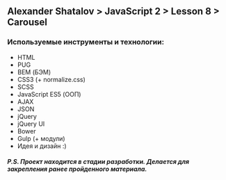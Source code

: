 ## Alexander Shatalov > JavaScript 2 > Lesson 8 > Carousel

### Используемые инструменты и технологии:
- HTML
- PUG
- BEM (БЭМ)
- CSS3 (+ normalize.css)
- SCSS
- JavaScript ES5 (ООП)
- AJAX
- JSON
- jQuery
- jQuery UI
- Bower
- Gulp (+ модули)
- Идея и дизайн :)

##### P.S. Проект находится в стадии разработки. Делается для закрепления ранее пройденного материала.
